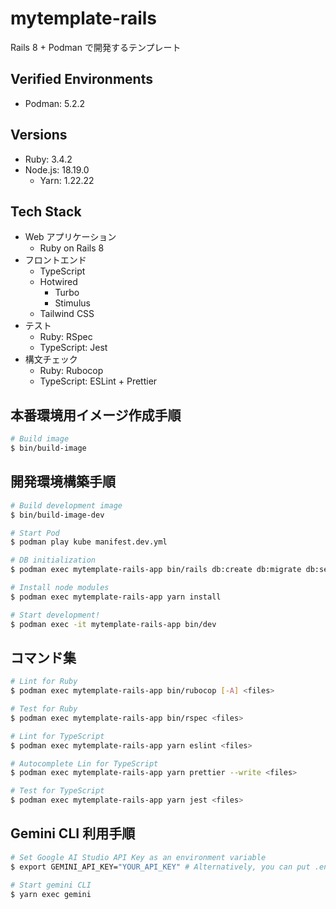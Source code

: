 # mytemplate-rails

Rails 8 + Podman で開発するテンプレート

## Verified Environments
- Podman: 5.2.2

## Versions
- Ruby: 3.4.2
- Node.js: 18.19.0
    - Yarn: 1.22.22

## Tech Stack
- Web アプリケーション
    - Ruby on Rails 8
- フロントエンド
    - TypeScript
    - Hotwired
        - Turbo
        - Stimulus
    - Tailwind CSS
- テスト
    - Ruby: RSpec
    - TypeScript: Jest
- 構文チェック
    - Ruby: Rubocop
    - TypeScript: ESLint + Prettier


## 本番環境用イメージ作成手順
```sh
# Build image
$ bin/build-image
```

## 開発環境構築手順
```sh
# Build development image
$ bin/build-image-dev

# Start Pod
$ podman play kube manifest.dev.yml

# DB initialization
$ podman exec mytemplate-rails-app bin/rails db:create db:migrate db:seed

# Install node modules
$ podman exec mytemplate-rails-app yarn install

# Start development!
$ podman exec -it mytemplate-rails-app bin/dev
```

## コマンド集
```sh
# Lint for Ruby
$ podman exec mytemplate-rails-app bin/rubocop [-A] <files>

# Test for Ruby
$ podman exec mytemplate-rails-app bin/rspec <files>

# Lint for TypeScript
$ podman exec mytemplate-rails-app yarn eslint <files>

# Autocomplete Lin for TypeScript
$ podman exec mytemplate-rails-app yarn prettier --write <files>

# Test for TypeScript
$ podman exec mytemplate-rails-app yarn jest <files>

```

## Gemini CLI 利用手順
```sh
# Set Google AI Studio API Key as an environment variable
$ export GEMINI_API_KEY="YOUR_API_KEY" # Alternatively, you can put .env in.

# Start gemini CLI
$ yarn exec gemini
```
